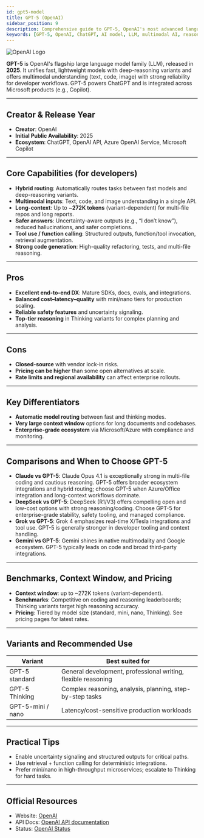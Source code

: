 ```yaml
---
id: gpt5-model
title: GPT-5 (OpenAI)
sidebar_position: 9
description: Comprehensive guide to GPT-5, OpenAI's most advanced language model with multimodal capabilities, deep reasoning, and Microsoft ecosystem integration
keywords: [GPT-5, OpenAI, ChatGPT, AI model, LLM, multimodal AI, reasoning model, Microsoft Copilot, code generation, Azure OpenAI]
---
```



<img src="/img/artificial-intelligence/models/openai.svg" alt="OpenAI Logo" class="ai-logo logo-openai" />

**GPT-5** is OpenAI's flagship large language model family (LLM), released in **2025**. It unifies fast, lightweight models with deep-reasoning variants and offers multimodal understanding (text, code, image) with strong reliability for developer workflows. GPT-5 powers ChatGPT and is integrated across Microsoft products (e.g., Copilot).

---

## Creator & Release Year

- **Creator**: OpenAI  
- **Initial Public Availability**: 2025  
- **Ecosystem**: ChatGPT, OpenAI API, Azure OpenAI Service, Microsoft Copilot

---

## Core Capabilities (for developers)

- **Hybrid routing**: Automatically routes tasks between fast models and deep-reasoning variants.  
- **Multimodal inputs**: Text, code, and image understanding in a single API.  
- **Long-context**: Up to ~**272K tokens** (variant-dependent) for multi-file repos and long reports.  
- **Safer answers**: Uncertainty-aware outputs (e.g., “I don’t know”), reduced hallucinations, and safer completions.  
- **Tool use / function calling**: Structured outputs, function/tool invocation, retrieval augmentation.  
- **Strong code generation**: High-quality refactoring, tests, and multi-file reasoning.

---

## Pros

- **Excellent end-to-end DX**: Mature SDKs, docs, evals, and integrations.  
- **Balanced cost–latency–quality** with mini/nano tiers for production scaling.  
- **Reliable safety features** and uncertainty signaling.  
- **Top-tier reasoning** in Thinking variants for complex planning and analysis.

---

## Cons

- **Closed-source** with vendor lock-in risks.  
- **Pricing can be higher** than some open alternatives at scale.  
- **Rate limits and regional availability** can affect enterprise rollouts.

---

## Key Differentiators

- **Automatic model routing** between fast and thinking modes.  
- **Very large context window** options for long documents and codebases.  
- **Enterprise-grade ecosystem** via Microsoft/Azure with compliance and monitoring.

---

## Comparisons and When to Choose GPT-5

- **Claude vs GPT-5**: Claude Opus 4.1 is exceptionally strong in multi-file coding and cautious reasoning. GPT-5 offers broader ecosystem integrations and hybrid routing; choose GPT-5 when Azure/Office integration and long-context workflows dominate.  
- **DeepSeek vs GPT-5**: DeepSeek (R1/V3) offers compelling open and low-cost options with strong reasoning/coding. Choose GPT-5 for enterprise-grade stability, safety tooling, and managed compliance.  
- **Grok vs GPT-5**: Grok 4 emphasizes real-time X/Tesla integrations and tool use. GPT-5 is generally stronger in developer tooling and context handling.  
- **Gemini vs GPT-5**: Gemini shines in native multimodality and Google ecosystem. GPT-5 typically leads on code and broad third-party integrations.

---

## Benchmarks, Context Window, and Pricing

- **Context window**: up to ~272K tokens (variant-dependent).  
- **Benchmarks**: Competitive on coding and reasoning leaderboards; Thinking variants target high reasoning accuracy.  
- **Pricing**: Tiered by model size (standard, mini, nano, Thinking). See pricing pages for latest rates.  

---

## Variants and Recommended Use

| Variant | Best suited for |
|---|---|
| GPT-5 standard | General development, professional writing, flexible reasoning |
| GPT-5 Thinking | Complex reasoning, analysis, planning, step-by-step tasks |
| GPT-5-mini / nano | Latency/cost-sensitive production workloads |

---

## Practical Tips

- Enable uncertainty signaling and structured outputs for critical paths.  
- Use retrieval + function calling for deterministic integrations.  
- Prefer mini/nano in high-throughput microservices; escalate to Thinking for hard tasks.

---

## Official Resources

- Website: [OpenAI](https://openai.com)  
- API Docs: [OpenAI API documentation](https://platform.openai.com/docs)  
- Status: [OpenAI Status](https://status.openai.com)

